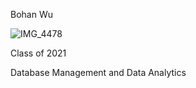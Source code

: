 Bohan Wu

![IMG_4478](https://user-images.githubusercontent.com/40375246/58338892-9246bb00-7e16-11e9-8fbf-0d11f0b8bcf4.JPG)

Class of 2021

Database Management and Data Analytics
